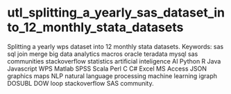 # utl_splitting_a_yearly_sas_dataset_into_12_monthly_stata_datasets
Splitting a yearly wps dataset into 12 monthly stata datasets.  Keywords: sas sql join merge big data analytics macros oracle teradata mysql sas communities stackoverflow statistics artificial inteligence AI Python R Java Javascript WPS Matlab SPSS Scala Perl C C# Excel MS Access JSON graphics maps NLP natural language processing machine learning igraph DOSUBL DOW loop stackoverflow SAS community.
